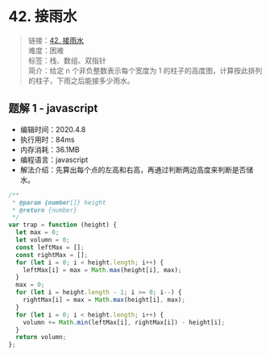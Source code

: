 # 42. 接雨水

> 链接：[42. 接雨水](https://leetcode-cn.com/problems/trapping-rain-water/)  
> 难度：困难  
> 标签：栈、数组、双指针  
> 简介：给定 n 个非负整数表示每个宽度为 1 的柱子的高度图，计算按此排列的柱子，下雨之后能接多少雨水。

## 题解 1 - javascript

- 编辑时间：2020.4.8
- 执行用时：84ms
- 内存消耗：36.1MB
- 编程语言：javascript
- 解法介绍：先算出每个点的左高和右高，再通过判断两边高度来判断是否储水。

```javascript
/**
 * @param {number[]} height
 * @return {number}
 */
var trap = function (height) {
  let max = 0;
  let volumn = 0;
  const leftMax = [];
  const rightMax = [];
  for (let i = 0; i < height.length; i++) {
    leftMax[i] = max = Math.max(height[i], max);
  }
  max = 0;
  for (let i = height.length - 1; i >= 0; i--) {
    rightMax[i] = max = Math.max(height[i], max);
  }
  for (let i = 0; i < height.length; i++) {
    volumn += Math.min(leftMax[i], rightMax[i]) - height[i];
  }
  return volumn;
};
```
